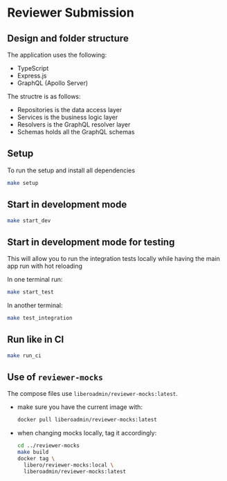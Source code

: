 # Reviewer Submission

## Design and folder structure

The application uses the following:
  * TypeScript
  * Express.js
  * GraphQL (Apollo Server)

The structre is as follows:
* Repositories is the data access layer
* Services is the business logic layer
* Resolvers is the GraphQL resolver layer
* Schemas holds all the GraphQL schemas

## Setup

To run the setup and install all dependencies
```sh
make setup
```

## Start in development mode

```sh
make start_dev
```

## Start in development mode for testing

This will allow you to run the integration tests locally while having the main app run with hot reloading

In one terminal run:
```sh
make start_test
```

In another terminal:
```sh
make test_integration
```

## Run like in CI
```sh
make run_ci
```

## Use of `reviewer-mocks`

The compose files use `liberoadmin/reviewer-mocks:latest`.

- make sure you have the current image with:  
  ```sh
  docker pull liberoadmin/reviewer-mocks:latest
  ```
- when changing mocks locally, tag it accordingly:  
  ```sh
  cd ../reviewer-mocks
  make build
  docker tag \
    libero/reviewer-mocks:local \
    liberoadmin/reviewer-mocks:latest
  ```
  